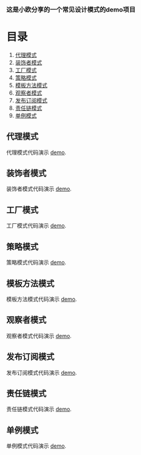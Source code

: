### 这是小欧分享的一个常见设计模式的demo项目


# 目录
   1. [代理模式](#a1)
   2. [装饰者模式](#a2)
   3. [工厂模式](#a3)
   4. [策略模式](#a4)
   5. [模板方法模式](#a5)
   6. [观察者模式](#a6)
   7. [发布订阅模式](#a7)
   8. [责任链模式](#a8)
   9. [单例模式](#a9)




##  <a name="a1"></a> 代理模式

代理模式代码演示 [demo](oxy-design-mode-demo/src/main/java/com/oxygen/proxy/ProxyTest.java).
##  <a name="a2"></a> 装饰者模式

装饰者模式代码演示 [demo](oxy-design-mode-demo/src/main/java/com/oxygen/decorate/DecorateTest.java).
##  <a name="a3"></a> 工厂模式

工厂模式代码演示 [demo](oxy-design-mode-demo/src/main/java/com/oxygen/factory/FactoryTest.java).
##  <a name="a4"></a> 策略模式

策略模式代码演示 [demo](oxy-design-mode-demo/src/main/java/com/oxygen/strategy/StrategyTest.java).
##  <a name="a5"></a> 模板方法模式

模板方法模式代码演示 [demo](oxy-design-mode-demo/src/main/java/com/oxygen/template/TemplateTest.java).
##  <a name="a6"></a> 观察者模式

观察者模式代码演示 [demo](oxy-design-mode-demo/src/main/java/com/oxygen/observer/ObserverTest.java).
##  <a name="a7"></a> 发布订阅模式

发布订阅模式代码演示 [demo](oxy-design-mode-demo/src/main/java/com/oxygen/issue/IssueTest.java).
##  <a name="a8"></a> 责任链模式

责任链模式代码演示 [demo](oxy-design-mode-demo/src/main/java/com/oxygen/chain/ChainOfResponsibilityPatternExample.java).

##  <a name="a9"></a> 单例模式

单例模式代码演示 [demo](oxy-design-mode-demo/src/main/java/com/oxygen/singleton/DesignModeTest.java).